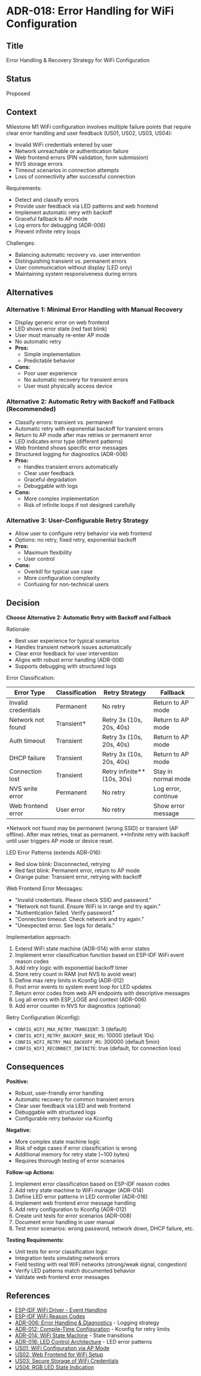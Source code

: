 # ADR-018: Error Handling for WiFi Configuration

## Title
Error Handling & Recovery Strategy for WiFi Configuration

## Status
Proposed

## Context
Milestone M1 WiFi configuration involves multiple failure points that require clear error handling and user feedback (US01, US02, US03, US04):
- Invalid WiFi credentials entered by user
- Network unreachable or authentication failure
- Web frontend errors (PIN validation, form submission)
- NVS storage errors
- Timeout scenarios in connection attempts
- Loss of connectivity after successful connection

Requirements:
- Detect and classify errors
- Provide user feedback via LED patterns and web frontend
- Implement automatic retry with backoff
- Graceful fallback to AP mode
- Log errors for debugging (ADR-006)
- Prevent infinite retry loops

Challenges:
- Balancing automatic recovery vs. user intervention
- Distinguishing transient vs. permanent errors
- User communication without display (LED only)
- Maintaining system responsiveness during errors

## Alternatives

### Alternative 1: Minimal Error Handling with Manual Recovery
- Display generic error on web frontend
- LED shows error state (red fast blink)
- User must manually re-enter AP mode
- No automatic retry
- **Pros:**
  - Simple implementation
  - Predictable behavior
- **Cons:**
  - Poor user experience
  - No automatic recovery for transient errors
  - User must physically access device

### Alternative 2: Automatic Retry with Backoff and Fallback (Recommended)
- Classify errors: transient vs. permanent
- Automatic retry with exponential backoff for transient errors
- Return to AP mode after max retries or permanent error
- LED indicates error type (different patterns)
- Web frontend shows specific error messages
- Structured logging for diagnostics (ADR-006)
- **Pros:**
  - Handles transient errors automatically
  - Clear user feedback
  - Graceful degradation
  - Debuggable with logs
- **Cons:**
  - More complex implementation
  - Risk of infinite loops if not designed carefully

### Alternative 3: User-Configurable Retry Strategy
- Allow user to configure retry behavior via web frontend
- Options: no retry, fixed retry, exponential backoff
- **Pros:**
  - Maximum flexibility
  - User control
- **Cons:**
  - Overkill for typical use case
  - More configuration complexity
  - Confusing for non-technical users

## Decision
**Choose Alternative 2: Automatic Retry with Backoff and Fallback**

Rationale:
- Best user experience for typical scenarios
- Handles transient network issues automatically
- Clear error feedback for user intervention
- Aligns with robust error handling (ADR-006)
- Supports debugging with structured logs

Error Classification:

| Error Type            | Classification | Retry Strategy              | Fallback           |
|-----------------------|----------------|-----------------------------|---------------------|
| Invalid credentials   | Permanent      | No retry                    | Return to AP mode   |
| Network not found     | Transient*     | Retry 3x (10s, 20s, 40s)    | Return to AP mode   |
| Auth timeout          | Transient      | Retry 3x (10s, 20s, 40s)    | Return to AP mode   |
| DHCP failure          | Transient      | Retry 3x (10s, 20s, 40s)    | Return to AP mode   |
| Connection lost       | Transient      | Retry infinite** (10s, 30s) | Stay in normal mode |
| NVS write error       | Permanent      | No retry                    | Log error, continue |
| Web frontend error    | User error     | No retry                    | Show error message  |

*Network not found may be permanent (wrong SSID) or transient (AP offline). After max retries, treat as permanent.
**Infinite retry with backoff until user triggers AP mode or device reset.

LED Error Patterns (extends ADR-016):
- Red slow blink: Disconnected, retrying
- Red fast blink: Permanent error, return to AP mode
- Orange pulse: Transient error, retrying with backoff

Web Frontend Error Messages:
- "Invalid credentials. Please check SSID and password."
- "Network not found. Ensure WiFi is in range and try again."
- "Authentication failed. Verify password."
- "Connection timeout. Check network and try again."
- "Unexpected error. See logs for details."

Implementation approach:
1. Extend WiFi state machine (ADR-014) with error states
2. Implement error classification function based on ESP-IDF WiFi event reason codes
3. Add retry logic with exponential backoff timer
4. Store retry count in RAM (not NVS to avoid wear)
5. Define max retry limits in Kconfig (ADR-012)
6. Post error events to system event loop for LED updates
7. Return error codes from web API endpoints with descriptive messages
8. Log all errors with ESP_LOGE and context (ADR-006)
9. Add error counter in NVS for diagnostics (optional)

Retry Configuration (Kconfig):
- `CONFIG_WIFI_MAX_RETRY_TRANSIENT`: 3 (default)
- `CONFIG_WIFI_RETRY_BACKOFF_BASE_MS`: 10000 (default 10s)
- `CONFIG_WIFI_RETRY_MAX_BACKOFF_MS`: 300000 (default 5min)
- `CONFIG_WIFI_RECONNECT_INFINITE`: true (default, for connection loss)

## Consequences

**Positive:**
- Robust, user-friendly error handling
- Automatic recovery for common transient errors
- Clear user feedback via LED and web frontend
- Debuggable with structured logs
- Configurable retry behavior via Kconfig

**Negative:**
- More complex state machine logic
- Risk of edge cases if error classification is wrong
- Additional memory for retry state (~100 bytes)
- Requires thorough testing of error scenarios

**Follow-up Actions:**
1. Implement error classification based on ESP-IDF reason codes
2. Add retry state machine to WiFi manager (ADR-014)
3. Define LED error patterns in LED controller (ADR-016)
4. Implement web frontend error message handling
5. Add retry configuration to Kconfig (ADR-012)
6. Create unit tests for error scenarios (ADR-008)
7. Document error handling in user manual
8. Test error scenarios: wrong password, network down, DHCP failure, etc.

**Testing Requirements:**
- Unit tests for error classification logic
- Integration tests simulating network errors
- Field testing with real WiFi networks (strong/weak signal, congestion)
- Verify LED patterns match documented behavior
- Validate web frontend error messages

## References
- [ESP-IDF WiFi Driver - Event Handling](https://docs.espressif.com/projects/esp-idf/en/latest/esp32/api-guides/wifi.html#wifi-event-handling)
- [ESP-IDF WiFi Reason Codes](https://docs.espressif.com/projects/esp-idf/en/latest/esp32/api-guides/wifi.html#wifi-reason-code)
- [ADR-006: Error Handling & Diagnostics](ADR-006.md) - Logging strategy
- [ADR-012: Compile-Time Configuration](ADR-012.md) - Kconfig for retry limits
- [ADR-014: WiFi State Machine](ADR-014.md) - State transitions
- [ADR-016: LED Control Architecture](ADR-016.md) - LED error patterns
- [US01: WiFi Configuration via AP Mode](../stories/US01_wifi_ap_mode.md)
- [US02: Web Frontend for WiFi Setup](../stories/US02_web_frontend_wifi.md)
- [US03: Secure Storage of WiFi Credentials](../stories/US03_secure_wifi_storage.md)
- [US04: RGB LED State Indication](../stories/US04_rgb_led_state.md)
